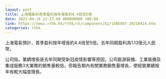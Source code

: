 ```yaml
---
layout: post
title: 上海電氣料首季盈利按年增長約4.4倍至5倍
date: 2021-04-14 22:17:08.000000000 +08:00
link: https://news.rthk.hk/rthk/ch/component/k2/1585807-20210414.htm
categories: rthk
---
```


上海電氣預計，首季盈利按年增長約4.4倍至5倍。去年同期盈利為1.13億元人民幣。

公司指，業績增長是去年同期受新冠疫情影響等原因，公司能源裝備、工業裝備及集成服務3大業務的銷售量較低，但報告期內有關業務銷售量增長，使經營業績按年有較大幅度增長。
